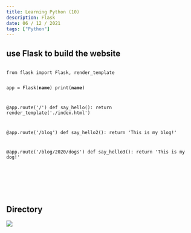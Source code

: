 ```yaml
---
title: Learning Python (10)
description: Flask
date: 06 / 12 / 2021
tags: ["Python"]
---
```


<h2>use Flask to build the website</h2>
<pre><code class="language-python">
from flask import Flask, render_template

app = Flask(__name__)
print(__name__)


@app.route('/')
def say_hello():
    return render_template('./index.html')

@app.route('/blog')
def say_hello2():
    return 'This is my blog!'

@app.route('/blog/2020/dogs')
def say_hello3():
    return 'This is my dog!'

</code></pre>
<br/>
<br/>
<h2>Directory</h2>
<Image layout='fill' src='/image/Blog/20211206-0100/20211206-0001.png'></Image><br/>